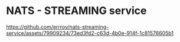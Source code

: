 # NATS - STREAMING service



https://github.com/errrov/nats-streaming-service/assets/79909234/73ed3fd2-c63d-4b0e-914f-1c81576605b1


